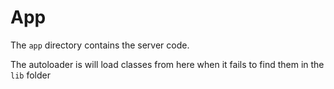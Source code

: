 # App

The `app` directory contains the server code.

The autoloader is will load classes from here when it fails to find them in the `lib` folder